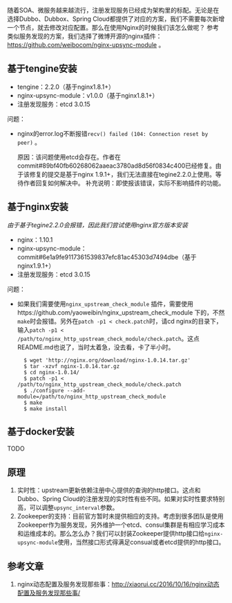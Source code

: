 随着SOA、微服务越来越流行，注册发现服务已经成为架构里的标配。无论是在选择Dubbo、Dubbox、Spring Cloud都提供了对应的方案，我们不需要每次新增一个节点，就去修改对应配置。那么在使用Nginx的时候我们该怎么做呢？
参考类似服务发现的方案，我们选择了微博开源的nginx插件：https://github.com/weibocom/nginx-upsync-module 。

## 基于tengine安装 ##
* tengine：2.2.0（基于nginx1.8.1+）
* nginx-upsync-module：v1.0.0（基于nginx1.8.1+）
* 注册发现服务：etcd 3.0.15

问题：

* nginx的error.log不断报错`recv() failed (104: Connection reset by peer)` 。
    
    原因：该问题使用etcd会存在。作者在commit#89bf40fb60268062aaeac3780ad8d56f0834c400已经修复。由于该修复的提交是基于nginx 1.9.1+，我们无法直接在tegine2.2.0上使用。等待作者回复如何解决中。
    补充说明：即使报该错误，实际不影响插件的功能。
    
    
## 基于nginx安装 ##

*由于基于tegine2.2.0会报错，因此我们尝试使用nginx官方版本安装*

* nginx：1.10.1
* nginx-upsync-module：commit#6e1a9fe9117361539837efc81ac45303d7494dbe（基于nginx1.9.1+）
* 注册发现服务：etcd 3.0.15   

问题：

* 如果我们需要使用`nginx_upstream_check_module` 插件，需要使用https://github.com/yaoweibin/nginx_upstream_check_module 下的，不然`make`时会报错。另外在`patch -p1 < check.patch`时，请cd nginx的目录下，输入`patch -p1 < /path/to/nginx_http_upstream_check_module/check.patch`。这点README.md也说了，当时太着急，没去看，卡了半小时。

    >  
        $ wget 'http://nginx.org/download/nginx-1.0.14.tar.gz'
        $ tar -xzvf nginx-1.0.14.tar.gz
        $ cd nginx-1.0.14/
        $ patch -p1 < /path/to/nginx_http_upstream_check_module/check.patch
        $ ./configure --add-module=/path/to/nginx_http_upstream_check_module
        $ make
        $ make install

## 基于docker安装 ##

TODO

## 原理 ##

1. 实时性：upstream更新依赖注册中心提供的查询的http接口。这点和Dubbo、Spring Cloud的注册发现的实时性有些不同。如果对实时性要求特别高，可以调整`upsync_interval`参数。
2. Zookeeper的支持：目前官方暂时未提供相应的支持。考虑到很多团队是使用Zookeeper作为服务发现，另外维护一个etcd、consul集群是有相应学习成本和运维成本的。那么怎么办？我们可以封装Zookeeper提供http接口给`nginx-upsync-module`使用，当然接口形式得满足consual或者etcd提供的http接口。

## 参考文章 ##

1. nginx动态配置及服务发现那些事：http://xiaorui.cc/2016/10/16/nginx动态配置及服务发现那些事/

